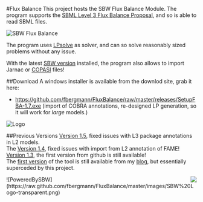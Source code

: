 #Flux Balance 
This project hosts the SBW Flux Balance Module. The program supports the [SBML Level 3 Flux Balance Proposal](http://sbml.org/Documents/Specifications/SBML_Level_3/Packages/Flux_Balance_Constraints_%28fbc%29), and so is able to read SBML files. 

![SBW Flux Balance](https://raw.github.com/fbergmann/FluxBalance/master/images/2012-11-11_-_FBA.png)

The program uses [LPsolve](http://lpsolve.sourceforge.net) as solver, and can so solve reasonably sized problems without any issue. 

With the latest [SBW version](http://128.208.17.26/fbergman/files/latest/SetupSBW.exe) installed, the program also allows to import Jarnac or [COPASI](http://copasi.org) files!

##Download
A windows installer is available from the downlod site, grab it here: 

* <https://github.com/fbergmann/FluxBalance/raw/master/releases/SetupFBA-1.7.exe> (import of COBRA annotations, re-designed LP generation, so it will work for *large* models.)

![Logo](https://raw.github.com/fbergmann/FluxBalance/master/images/fba_icon.png) 

##Previous Versions
[Version 1.5](https://github.com/downloads/fbergmann/FluxBalance/SetupFBA-1.5.exe), fixed issues with L3 package annotations in L2 models.  
The [Version 1.4](https://github.com/downloads/fbergmann/FluxBalance/SetupFBA-1.4.exe), fixed issues with import from L2 annotation of FAME!  
[Version 1.3](https://github.com/downloads/fbergmann/FluxBalance/SetupFBA-1.3.exe), the first version from github is still available!  
The [first version](http://frank-fbergmann.blogspot.com/2009/03/fluxbalance-analysis-with-sbw.html) of the tool is still available from my [blog](http://frank-fbergmann.blogspot.com/), but essentially superceded by this project. 



<div style="float: right"><img src="https://raw.github.com/fbergmann/FluxBalance/master/images/sbml-logo-70.jpg" /></div>
![PoweredBySBW](https://raw.github.com/fbergmann/FluxBalance/master/images/SBW%20Logo-transparent.png) 
 